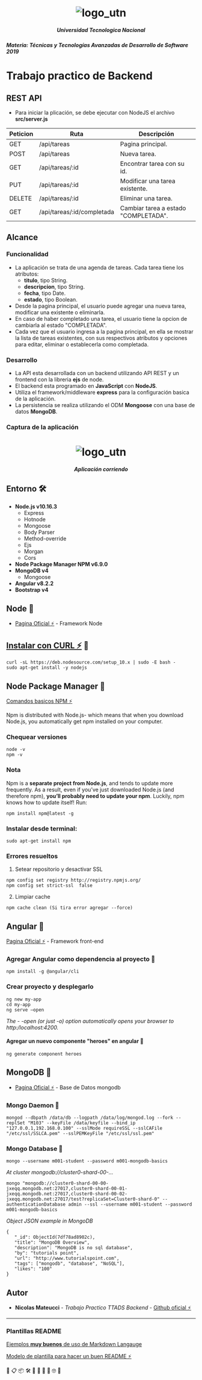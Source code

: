 <h1 align="center">
  <img src="assets/UTN.png" alt="logo_utn">
</h1>
<h5 align="center">Universidad Tecnologica Nacional</h5>

##### Materia: Técnicas y Tecnologías Avanzadas de Desarrollo de Software 2019

# Trabajo practico de Backend

## REST API

 * Para iniciar la plicación, se debe ejecutar con NodeJS el archivo **src/server.js**

Peticion | Ruta | Descripción
--|--|--
 GET  | /api/tareas | Pagina principal.
 POST  | /api/tareas | Nueva tarea.
 GET   | /api/tareas/:id | Encontrar tarea con su id.
 PUT   | /api/tareas/:id | Modificar una tarea existente.
 DELETE | /api/tareas/:id | Eliminar una tarea.
 GET | /api/tareas/:id/completada | Cambiar tarea a estado "COMPLETADA".

## Alcance

### Funcionalidad

 * La aplicación se trata de una agenda de tareas. Cada tarea tiene los atributos:
 	* **titulo**, tipo String.
  	* **descripcion**, tipo String.
   	* **fecha**, tipo Date.
   	* **estado**, tipo Boolean.
 * Desde la pagina principal, el usuario puede agregar una nueva tarea, modificar una existente o eliminarla.
 * En caso de haber completado una tarea, el usuario tiene la opcion de cambiarla al estado "COMPLETADA".
 * Cada vez que el usuario ingresa a la pagina principal, en ella se mostrar la lista de tareas existentes, con sus respectivos atributos y opciones para editar, eliminar o establecerla como completada.

### Desarrollo

 * La API esta desarrollada con un backend utilizando API REST y un frontend con la libreria **ejs** de node.
 * El backend esta programado en **JavaScript** con **NodeJS**.
 * Utiliza el framework/middleware **express** para la configuración basica de la aplicación.
 * La persistencia se realiza utilizando el ODM **Mongoose** con una base de datos **MongoDB**.

### Captura de la aplicación

<h1 align="center">
  <img src="assets/agenda.png" alt="logo_utn">
</h1>
<h5 align="center">Aplicación corriendo</h5>

## Entorno 🛠️

* **Node.js v10.16.3**
    * Express
    * Hotnode
    * Mongoose
    * Body Parser
    * Method-override
    * Ejs
    * Morgan
    * Cors
* **Node Package Manager NPM v6.9.0**
* **MongoDB v4**
    * Mongoose
* **Angular v8.2.2**
* **Bootstrap v4**


## Node 🚀

* [Pagina Oficial ️️️️️⚡️](https://nodejs.org/es/) - Framework Node

## [Instalar con CURL ⚡️](https://github.com/nodesource/distributions#debinstall) 🔧

```
curl -sL https://deb.nodesource.com/setup_10.x | sudo -E bash -
sudo apt-get install -y nodejs
```
## Node Package Manager 🚀

[Comandos basicos NPM ⚡️](https://vortexbird.com/comandos-basicos-de-npm/)

Npm is distributed with Node.js- which means that when you download Node.js, you automatically get npm installed on your computer.
### Chequear versiones
```
node -v
npm -v
```

### Nota
Npm is a **separate project from Node.js**, and tends to update more frequently. As a result, even if you’ve just downloaded Node.js (and therefore npm), **you’ll probably need to update your npm**. Luckily, npm knows how to update itself! Run:

```
npm install npm@latest -g
```

### Instalar desde terminal:
```
sudo apt-get install npm
```

### Errores resueltos

1. Setear repositorio y desactivar SSL
```
npm config set registry http://registry.npmjs.org/
npm config set strict-ssl  false
```

2. Limpiar cache
```
npm cache clean (Si tira error agregar --force)
```
## Angular 🚀

[Pagina Oficial ⚡️](https://angular.io/start) - Framework front-end
### Agregar Angular como dependencia al proyecto 🔧

```
npm install -g @angular/cli
```

### Crear proyecto y desplegarlo
```
ng new my-app
cd my-app
ng serve –open
```

_The - -open (or just -o) option automatically opens your browser to http:/localhost:4200._


#### Agregar un nuevo componente "heroes" en angular 🔧
```
ng generate component heroes
```

## MongoDB 🚀

* [Pagina Oficial ⚡️](https://www.mongodb.com/es) - Base de Datos mongodb

### Mongo Daemon 🔧
```
mongod --dbpath /data/db --logpath /data/log/mongod.log --fork --replSet "M103" --keyFile /data/keyfile --bind_ip "127.0.0.1,192.168.0.100" --sslMode requireSSL --sslCAFile "/etc/ssl/SSLCA.pem" --sslPEMKeyFile "/etc/ssl/ssl.pem"
```

### Mongo Database 🔧

```
mongo --username m001-student --password m001-mongodb-basics
```

_At cluster mongodb://cluster0-shard-00-..._
```
mongo "mongodb://cluster0-shard-00-00-jxeqq.mongodb.net:27017,cluster0-shard-00-01-jxeqq.mongodb.net:27017,cluster0-shard-00-02-jxeqq.mongodb.net:27017/test?replicaSet=Cluster0-shard-0" --authenticationDatabase admin --ssl --username m001-student --password m001-mongodb-basics
```

_Object JSON example in MongoDB_

```
{
   "_id": ObjectId(7df78ad8902c),
   "title": "MongoDB Overview",
   "description": "MongoDB is no sql database",
   "by": "tutorials point",
   "url": "http://www.tutorialspoint.com",
   "tags": ["mongodb", "database", "NoSQL"],
   "likes": "100"
}
```
## Autor

* **Nicolas Mateucci** - *Trabajo Practico TTADS Backend* - [Github oficial ⚡️](https://github.com/nicomateucci)

--------------------------------------------------------

### Plantillas README

[Ejemplos **muy buenos** de uso de Markdown Langauge](https://github.com/ricval/Documentacion/blob/master/Guias/GitHub/mastering-markdown.md#ejemplos)

[Modelo de plantilla para hacer un buen README ⚡️](https://gist.github.com/Villanuevand/6386899f70346d4580c723232524d35a)



🚀 📋 📦 🛠️ 📄 🎁 📢 🍺 🤓 🔧
